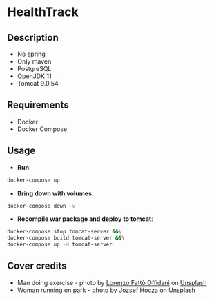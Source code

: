 # HealthTrack

## Description

- No spring
- Only maven
- PostgreSQL
- OpenJDK 11
- Tomcat 9.0.54

## Requirements

- Docker
- Docker Compose

## Usage

- **Run**:

```sh
docker-compose up
```

- **Bring down with volumes**:

```sh
docker-compose down -v
```

- **Recompile war package and deploy to tomcat**:

```sh
docker-compose stop tomcat-server &&\
docker-compose build tomcat-server &&\
docker-compose up -d tomcat-server
```

## Cover credits

- Man doing exercise - photo by <a href="https://unsplash.com/@lollish?utm_source=unsplash&utm_medium=referral&utm_content=creditCopyText">Lorenzo Fattò Offidani</a> on <a href="https://unsplash.com/?utm_source=unsplash&utm_medium=referral&utm_content=creditCopyText">Unsplash</a>
- Woman running on park - photo by <a href="https://unsplash.com/@hocza?utm_source=unsplash&utm_medium=referral&utm_content=creditCopyText">Jozsef Hocza</a> on <a href="https://unsplash.com/?utm_source=unsplash&utm_medium=referral&utm_content=creditCopyText">Unsplash</a>
